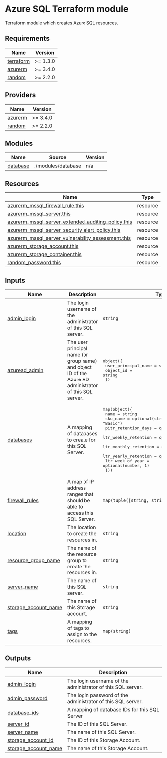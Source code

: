 # Azure SQL Terraform module

Terraform module which creates Azure SQL resources.

<!-- BEGIN_TF_DOCS -->
## Requirements

| Name | Version |
|------|---------|
| <a name="requirement_terraform"></a> [terraform](#requirement\_terraform) | >= 1.3.0 |
| <a name="requirement_azurerm"></a> [azurerm](#requirement\_azurerm) | >= 3.4.0 |
| <a name="requirement_random"></a> [random](#requirement\_random) | >= 2.2.0 |

## Providers

| Name | Version |
|------|---------|
| <a name="provider_azurerm"></a> [azurerm](#provider\_azurerm) | >= 3.4.0 |
| <a name="provider_random"></a> [random](#provider\_random) | >= 2.2.0 |

## Modules

| Name | Source | Version |
|------|--------|---------|
| <a name="module_database"></a> [database](#module\_database) | ./modules/database | n/a |

## Resources

| Name | Type |
|------|------|
| [azurerm_mssql_firewall_rule.this](https://registry.terraform.io/providers/hashicorp/azurerm/latest/docs/resources/mssql_firewall_rule) | resource |
| [azurerm_mssql_server.this](https://registry.terraform.io/providers/hashicorp/azurerm/latest/docs/resources/mssql_server) | resource |
| [azurerm_mssql_server_extended_auditing_policy.this](https://registry.terraform.io/providers/hashicorp/azurerm/latest/docs/resources/mssql_server_extended_auditing_policy) | resource |
| [azurerm_mssql_server_security_alert_policy.this](https://registry.terraform.io/providers/hashicorp/azurerm/latest/docs/resources/mssql_server_security_alert_policy) | resource |
| [azurerm_mssql_server_vulnerability_assessment.this](https://registry.terraform.io/providers/hashicorp/azurerm/latest/docs/resources/mssql_server_vulnerability_assessment) | resource |
| [azurerm_storage_account.this](https://registry.terraform.io/providers/hashicorp/azurerm/latest/docs/resources/storage_account) | resource |
| [azurerm_storage_container.this](https://registry.terraform.io/providers/hashicorp/azurerm/latest/docs/resources/storage_container) | resource |
| [random_password.this](https://registry.terraform.io/providers/hashicorp/random/latest/docs/resources/password) | resource |

## Inputs

| Name | Description | Type | Default | Required |
|------|-------------|------|---------|:--------:|
| <a name="input_admin_login"></a> [admin\_login](#input\_admin\_login) | The login username of the administrator of this SQL server. | `string` | n/a | yes |
| <a name="input_azuread_admin"></a> [azuread\_admin](#input\_azuread\_admin) | The user principal name (or group name) and object ID of the Azure AD administrator of this SQL server. | <pre>object({<br>    user_principal_name = string<br>    object_id           = string<br>  })</pre> | `null` | no |
| <a name="input_databases"></a> [databases](#input\_databases) | A mapping of databases to create for this SQL Server. | <pre>map(object({<br>    name                  = string<br>    sku_name              = optional(string, "Basic")<br>    pitr_retention_days   = optional(number, 7)<br>    ltr_weekly_retention  = optional(string, "PT0S")<br>    ltr_monthly_retention = optional(string, "PT0S")<br>    ltr_yearly_retention  = optional(string, "PT0S")<br>    ltr_week_of_year      = optional(number, 1)<br>  }))</pre> | `{}` | no |
| <a name="input_firewall_rules"></a> [firewall\_rules](#input\_firewall\_rules) | A map of IP address ranges that should be able to access this SQL Server. | `map(tuple([string, string]))` | n/a | yes |
| <a name="input_location"></a> [location](#input\_location) | The location to create the resources in. | `string` | n/a | yes |
| <a name="input_resource_group_name"></a> [resource\_group\_name](#input\_resource\_group\_name) | The name of the resource group to create the resources in. | `string` | n/a | yes |
| <a name="input_server_name"></a> [server\_name](#input\_server\_name) | The name of this SQL server. | `string` | n/a | yes |
| <a name="input_storage_account_name"></a> [storage\_account\_name](#input\_storage\_account\_name) | The name of this Storage account. | `string` | n/a | yes |
| <a name="input_tags"></a> [tags](#input\_tags) | A mapping of tags to assign to the resources. | `map(string)` | `{}` | no |

## Outputs

| Name | Description |
|------|-------------|
| <a name="output_admin_login"></a> [admin\_login](#output\_admin\_login) | The login username of the administrator of this SQL server. |
| <a name="output_admin_password"></a> [admin\_password](#output\_admin\_password) | The login password of the administrator of this SQL server. |
| <a name="output_database_ids"></a> [database\_ids](#output\_database\_ids) | A mapping of database IDs for this SQL Server |
| <a name="output_server_id"></a> [server\_id](#output\_server\_id) | The ID of this SQL Server. |
| <a name="output_server_name"></a> [server\_name](#output\_server\_name) | The name of this SQL Server. |
| <a name="output_storage_account_id"></a> [storage\_account\_id](#output\_storage\_account\_id) | The ID of this Storage Account. |
| <a name="output_storage_account_name"></a> [storage\_account\_name](#output\_storage\_account\_name) | The name of this Storage Account. |
<!-- END_TF_DOCS -->